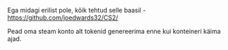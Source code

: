 Ega midagi erilist pole, kõik tehtud selle baasil - https://github.com/joedwards32/CS2/

Pead oma steam konto alt tokenid genereerima enne kui konteineri käima ajad.
